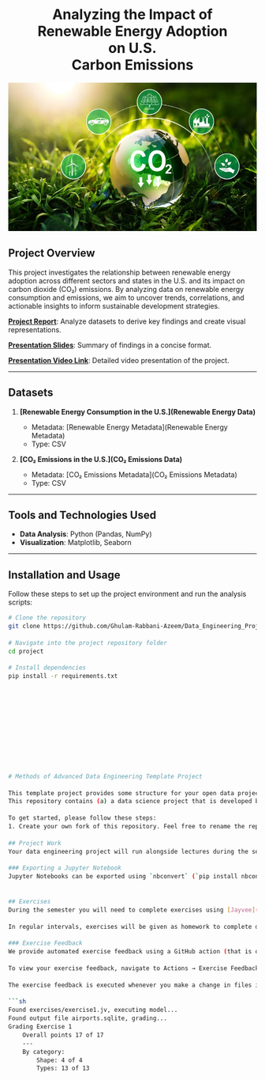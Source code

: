 
<h1 style="text-align: center; margin-left: 50px; margin-right: 50px;">
  Analyzing the Impact of Renewable Energy Adoption on U.S.  
  <br>  
  Carbon Emissions
</h1>

  

<img src="image.png" width="1000" height="300"> 

## Project Overview  
This project investigates the relationship between renewable energy adoption across different sectors and states in the U.S. and its impact on carbon dioxide (CO₂) emissions. By analyzing data on renewable energy consumption and emissions, we aim to uncover trends, correlations, and actionable insights to inform sustainable development strategies.  

[**Project Report**](project/report.ipynb): Analyze datasets to derive key findings and create visual representations.  

[**Presentation Slides**](project/slides.pptx): Summary of findings in a concise format.  

[**Presentation Video Link**](project/presentation-video.md): Detailed video presentation of the project.  

---

## Datasets  

1. **[Renewable Energy Consumption in the U.S.](Renewable Energy Data)**  
   - Metadata: [Renewable Energy Metadata](Renewable Energy Metadata)  
   - Type: CSV  

2. **[CO₂ Emissions in the U.S.](CO₂ Emissions Data)**  
   - Metadata: [CO₂ Emissions Metadata](CO₂ Emissions Metadata)  
   - Type: CSV  

---

## Tools and Technologies Used  
- **Data Analysis**: Python (Pandas, NumPy)  
- **Visualization**: Matplotlib, Seaborn  

---

## Installation and Usage  
Follow these steps to set up the project environment and run the analysis scripts:  

```bash  
# Clone the repository  
git clone https://github.com/Ghulam-Rabbani-Azeem/Data_Engineering_Project 

# Navigate into the project repository folder  
cd project  

# Install dependencies  
pip install -r requirements.txt  











# Methods of Advanced Data Engineering Template Project

This template project provides some structure for your open data project in the MADE module at FAU.
This repository contains (a) a data science project that is developed by the student over the course of the semester, and (b) the exercises that are submitted over the course of the semester.

To get started, please follow these steps:
1. Create your own fork of this repository. Feel free to rename the repository right after creation, before you let the teaching instructors know your repository URL. **Do not rename the repository during the semester**.

## Project Work
Your data engineering project will run alongside lectures during the semester. We will ask you to regularly submit project work as milestones, so you can reasonably pace your work. All project work submissions **must** be placed in the `project` folder.

### Exporting a Jupyter Notebook
Jupyter Notebooks can be exported using `nbconvert` (`pip install nbconvert`). For example, to export the example notebook to HTML: `jupyter nbconvert --to html examples/final-report-example.ipynb --embed-images --output final-report.html`


## Exercises
During the semester you will need to complete exercises using [Jayvee](https://github.com/jvalue/jayvee). You **must** place your submission in the `exercises` folder in your repository and name them according to their number from one to five: `exercise<number from 1-5>.jv`.

In regular intervals, exercises will be given as homework to complete during the semester. Details and deadlines will be discussed in the lecture, also see the [course schedule](https://made.uni1.de/).

### Exercise Feedback
We provide automated exercise feedback using a GitHub action (that is defined in `.github/workflows/exercise-feedback.yml`). 

To view your exercise feedback, navigate to Actions → Exercise Feedback in your repository.

The exercise feedback is executed whenever you make a change in files in the `exercise` folder and push your local changes to the repository on GitHub. To see the feedback, open the latest GitHub Action run, open the `exercise-feedback` job and `Exercise Feedback` step. You should see command line output that contains output like this:

```sh
Found exercises/exercise1.jv, executing model...
Found output file airports.sqlite, grading...
Grading Exercise 1
	Overall points 17 of 17
	---
	By category:
		Shape: 4 of 4
		Types: 13 of 13
```
